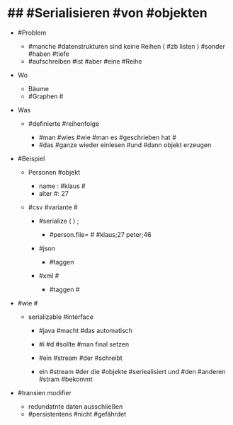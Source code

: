# ## #Serialisieren #von #objekten #

 - #Problem 

	 - #manche #datenstrukturen sind keine Reihen ( #zb listen ) #sonder #haben #tiefe 
	 - #aufschreiben #ist #aber #eine #Reihe 

 - Wo 

	 - Bäume 
	 - #Graphen #

 - Was 

	 - #definierte #reihenfolge 

		 - #man #wies #wie #man es #geschrieben hat #
		 - #das #ganze wieder einlesen #und #dann objekt erzeugen 

 - #Beispiel 

	 - Personen #objekt 

		 - name : #klaus #
		 - alter #: 27 

	 - #csv #variante #

		 - #serialize ( ) ; 

			 - #person.file= #
 #klaus;27 
 peter;46 

		 - #json 

			 - #taggen 

		 - #xml #

			 - #taggen #

 - #wie #

	 - serializable #interface 

		 - #java #macht #das automatisch 
		 - #i #d #sollte #man final setzen 
		 - #ein #stream #der #schreibt 

		 - ein #stream #der die #objekte #seriealisiert und #den #anderen #stram #bekommt 

 - #transien modifier 

	 - redundatnte daten ausschließen 
	 - #persistentens #nicht #gefährdet 

